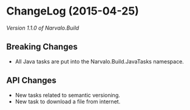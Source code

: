 ChangeLog (2015-04-25)
======================

_Version 1.1.0 of Narvalo.Build_

## Breaking Changes
- All Java tasks are put into the Narvalo.Build.JavaTasks namespace.

## API Changes
- New tasks related to semantic versioning.
- New task to download a file from internet.
